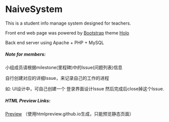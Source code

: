 # NaiveSystem

This is a student info manage system designed for teachers.

Front end web page was powered by [Bootstrap](https://github.com/twbs/bootstrap) theme [Holo](http://usebootstrap.com/theme/holo)

Back end server using Apache + PHP + MySQL

##### Note for members:

小组成员请根据milestone(里程碑)中的Issue(问题列表)信息

自行创建对应的详细Issue，来记录自己的工作的进程

如: UI设计中，可自己创建一个 登录界面设计Issue 然后完成后close掉这个Issue.



##### HTML Preview Links:

[Preview](http://htmlpreview.github.io/?https://github.com/NaiveDevs/NaiveSystem/blob/master/index.html) （使用htmlpreview.github.io生成，只能预览静态页面）



